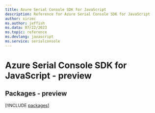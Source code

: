```yaml
---
title: Azure Serial Console SDK for JavaScript
description: Reference for Azure Serial Console SDK for JavaScript
author: xirzec
ms.author: jeffish
ms.data: 07/22/2023
ms.topic: reference
ms.devlang: javascript
ms.service: serialconsole
---
```

# Azure Serial Console SDK for JavaScript - preview
## Packages - preview
[!INCLUDE [packages](serial-console-index.md)]